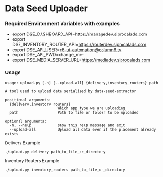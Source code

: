 # Data Seed Uploader

### Required Environment Variables with examples

- export DSE_DASHBOARD_API=https://managedev.siprocalads.com
- export DSE_INVENTORY_ROUTER_API=https://routerdev.siprocalads.com
- export DSE_API_USER=c6-ui-automation@column6.tv
- export DSE_API_PWD=change_me-
- export DSE_MEDIA_SERVER_URL=https://mediadev.siprocalads.com

### Usage

```
usage: upload.py [-h] [--upload-all] {delivery,inventory_routers} path

A tool used to upload data serialized by data-seed-extractor

positional arguments:
  {delivery,inventory_routers}
                        Which app type we are uploading
  path                  Path to file or folder to be uploaded

optional arguments:
  -h, --help            show this help message and exit
  --upload-all          Upload all data even if the placement already exists
```

Delivery Example

`./upload.py delivery path_to_file_or_directory`

Inventory Routers Example

`./upload.py inventory_routers path_to_file_or_directory`

